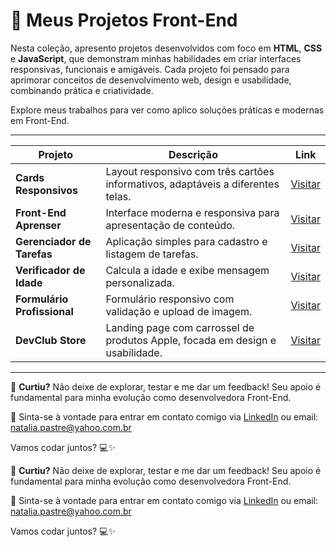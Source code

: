 # 🧰 Meus Projetos Front-End

Nesta coleção, apresento projetos desenvolvidos com foco em **HTML**, **CSS** e **JavaScript**, que demonstram minhas habilidades em criar interfaces responsivas, funcionais e amigáveis. Cada projeto foi pensado para aprimorar conceitos de desenvolvimento web, design e usabilidade, combinando prática e criatividade.

Explore meus trabalhos para ver como aplico soluções práticas e modernas em Front-End.

---

| Projeto                      | Descrição                                                 | Link                          |
|-----------------------------|-----------------------------------------------------------|-------------------------------|
| **Cards Responsivos**        | Layout responsivo com três cartões informativos, adaptáveis a diferentes telas. | [Visitar](https://natipastre.github.io/Projeto-3-Cards---Layout-Responsivo/)          |
| **Front-End Aprenser**       | Interface moderna e responsiva para apresentação de conteúdo. | [Visitar](https://natipastre.github.io/Projeto-4---Front-End-Aprenser/)               |
| **Gerenciador de Tarefas**   | Aplicação simples para cadastro e listagem de tarefas.      | [Visitar](https://natipastre.github.io/Gerenciador-de-Tarefas/)                       |
| **Verificador de Idade**     | Calcula a idade e exibe mensagem personalizada.             | [Visitar](https://natipastre.github.io/verificador-idade-javascript/)                |
| **Formulário Profissional**  | Formulário responsivo com validação e upload de imagem.     | [Visitar](https://natipastre.github.io/Formul-rio-de-Cadastro-Profissional-e-Responsivo/) |
| **DevClub Store**            | Landing page com carrossel de produtos Apple, focada em design e usabilidade. | [Visitar](https://natipastre.github.io/DevClub-Store/)                               |

---

🚀 **Curtiu?** Não deixe de explorar, testar e me dar um feedback! Seu apoio é fundamental para minha evolução como desenvolvedora Front-End.  

🔗 Sinta-se à vontade para entrar em contato comigo via [LinkedIn](https://www.linkedin.com/in/nataliapastre-dev/) ou email: natalia.pastre@yahoo.com.br

Vamos codar juntos? 💻✨


🚀 **Curtiu?** Não deixe de explorar, testar e me dar um feedback! Seu apoio é fundamental para minha evolução como desenvolvedora Front-End.  

🔗 Sinta-se à vontade para entrar em contato comigo via [LinkedIn](https://www.linkedin.com/in/nataliapastre-dev/) ou email: natalia.pastre@yahoo.com.br

Vamos codar juntos? 💻✨
